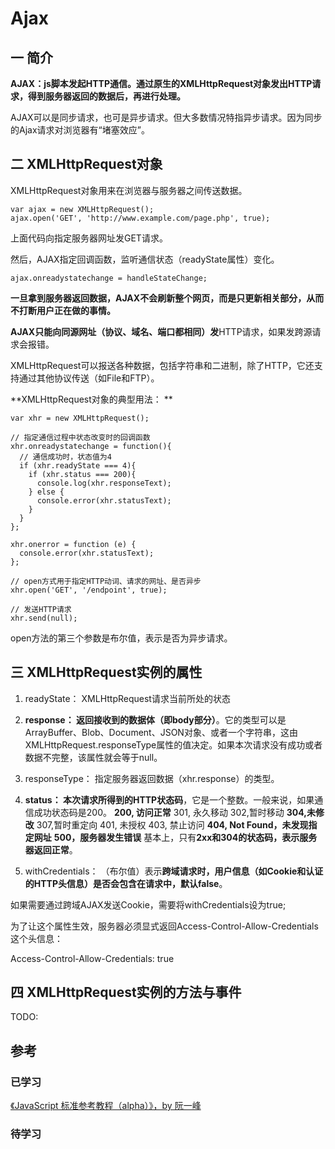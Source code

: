 # Ajax
## 一 简介
**AJAX：js脚本发起HTTP通信。通过原生的XMLHttpRequest对象发出HTTP请求，得到服务器返回的数据后，再进行处理。**

AJAX可以是同步请求，也可是异步请求。但大多数情况特指异步请求。因为同步的Ajax请求对浏览器有“堵塞效应”。

## 二 XMLHttpRequest对象
XMLHttpRequest对象用来在浏览器与服务器之间传送数据。

```
var ajax = new XMLHttpRequest();
ajax.open('GET', 'http://www.example.com/page.php', true);
```

上面代码向指定服务器网址发GET请求。

然后，AJAX指定回调函数，监听通信状态（readyState属性）变化。


```
ajax.onreadystatechange = handleStateChange;
```

**一旦拿到服务器返回数据，AJAX不会刷新整个网页，而是只更新相关部分，从而不打断用户正在做的事情。**

**AJAX只能向同源网址（协议、域名、端口都相同）发**HTTP请求，如果发跨源请求会报错。

XMLHttpRequest可以报送各种数据，包括字符串和二进制，除了HTTP，它还支持通过其他协议传送（如File和FTP）。

**XMLHttpRequest对象的典型用法：
**


```
var xhr = new XMLHttpRequest();

// 指定通信过程中状态改变时的回调函数
xhr.onreadystatechange = function(){
  // 通信成功时，状态值为4
  if (xhr.readyState === 4){
    if (xhr.status === 200){
      console.log(xhr.responseText);
    } else {
      console.error(xhr.statusText);
    }
  }
};

xhr.onerror = function (e) {
  console.error(xhr.statusText);
};

// open方式用于指定HTTP动词、请求的网址、是否异步
xhr.open('GET', '/endpoint', true);

// 发送HTTP请求
xhr.send(null);

```

open方法的第三个参数是布尔值，表示是否为异步请求。

## 三 XMLHttpRequest实例的属性
1. readyState： 
XMLHttpRequest请求当前所处的状态

2. **response： 
返回接收到的数据体（即body部分）**。它的类型可以是ArrayBuffer、Blob、Document、JSON对象、或者一个字符串，这由XMLHttpRequest.responseType属性的值决定。如果本次请求没有成功或者数据不完整，该属性就会等于null。

3. responseType：
指定服务器返回数据（xhr.response）的类型。

4. **status：
本次请求所得到的HTTP状态码**，它是一个整数。一般来说，如果通信成功状态码是200。
**200, 访问正常**
301, 永久移动
302,暂时移动
**304,未修改**
307,暂时重定向
401, 未授权
403, 禁止访问
**404, Not Found，未发现指定网址**
**500，服务器发生错误**
基本上，只有**2xx和304的状态码，表示服务器返回正常**。

5. withCredentials：
（布尔值）表示**跨域请求时，用户信息（如Cookie和认证的HTTP头信息）是否会包含在请求中，默认false**。

如果需要通过跨域AJAX发送Cookie，需要将withCredentials设为true;

为了让这个属性生效，服务器必须显式返回Access-Control-Allow-Credentials这个头信息：

Access-Control-Allow-Credentials: true

## 四 XMLHttpRequest实例的方法与事件
TODO:

## 参考
### 已学习
[《JavaScript 标准参考教程（alpha）》，by 阮一峰](http://javascript.ruanyifeng.com/bom/ajax.html)

### 待学习

